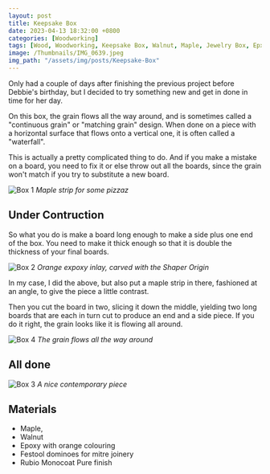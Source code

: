 ```yaml
---
layout: post
title: Keepsake Box
date: 2023-04-13 18:32:00 +0800
categories: [Woodworking]
tags: [Wood, Woodworking, Keepsake Box, Walnut, Maple, Jewelry Box, Epxoy]
image: /Thumbnails/IMG_0639.jpeg
img_path: "/assets/img/posts/Keepsake-Box"
---
```


Only had a couple of days after finishing the previous project before Debbie's birthday, but I decided to try something new and get in done in time for her day.

On this box, the grain flows all the way around, and is sometimes called a "continuous grain" or "matching grain" design.  When done on a piece with a horizontal surface that flows onto a vertical one, it is often called a "waterfall".  

This is actually a pretty complicated thing to do.  And if you make a mistake on a board, you need to fix it or else throw out all the boards, since the grain won't match if you try to substitute a new board.

![Box 1][Box 1]
_Maple strip for some pizzaz_

## Under Contruction

So what you do is make a board long enough to make a side plus one end of the box.  You need to make it thick enough so that it is double the thickness of your final boards.

![Box 2][Box 2]
_Orange expoxy inlay, carved with the Shaper Origin_

In my case, I did the above, but also put a maple strip in there, fashioned at an angle, to give the piece a little contrast.

Then you cut the board in two, slicing it down the middle, yielding two long boards that are each in turn cut to produce an end and a side piece.  If you do it right, the grain looks like it is flowing all around.

![Box 4][Box 4]
_The grain flows all the way around_

## All done

![Box 3][Box 3]
_A nice contemporary piece_

## Materials

- Maple,
- Walnut
- Epoxy with orange colouring
- Festool dominoes for mitre joinery
- Rubio Monocoat Pure finish

[Box 1]: IMG_0637.jpeg
[Box 2]: IMG_0638.jpeg
[Box 3]: IMG_0639.jpeg
[Box 4]: IMG_0640.jpeg
